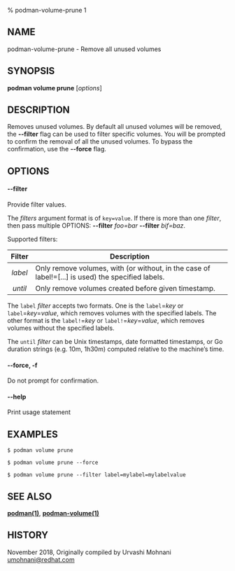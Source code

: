 % podman-volume-prune 1

## NAME

podman\-volume\-prune - Remove all unused volumes

## SYNOPSIS

**podman volume prune** [*options*]

## DESCRIPTION

Removes unused volumes. By default all unused volumes will be removed, the **--filter** flag can
be used to filter specific volumes. You will be prompted to confirm the removal of all the
unused volumes. To bypass the confirmation, use the **--force** flag.

## OPTIONS

#### **--filter**

Provide filter values.

The _filters_ argument format is of `key=value`. If there is more than one _filter_, then pass multiple OPTIONS: **--filter** _foo=bar_ **--filter** _bif=baz_.

Supported filters:

| Filter  | Description                                                                                       |
| :-----: | ------------------------------------------------------------------------------------------------- |
| _label_ | Only remove volumes, with (or without, in the case of label!=[...] is used) the specified labels. |
| _until_ | Only remove volumes created before given timestamp.                                               |

The `label` _filter_ accepts two formats. One is the `label`=_key_ or `label`=_key_=_value_, which removes volumes with the specified labels. The other format is the `label!`=_key_ or `label!`=_key_=_value_, which removes volumes without the specified labels.

The `until` _filter_ can be Unix timestamps, date formatted timestamps, or Go duration strings (e.g. 10m, 1h30m) computed relative to the machine’s time.

#### **--force**, **-f**

Do not prompt for confirmation.

#### **--help**

Print usage statement

## EXAMPLES

```
$ podman volume prune

$ podman volume prune --force

$ podman volume prune --filter label=mylabel=mylabelvalue
```

## SEE ALSO

**[podman(1)](podman.md)**, **[podman-volume(1)](podman-volume.md)**

## HISTORY

November 2018, Originally compiled by Urvashi Mohnani <umohnani@redhat.com>
